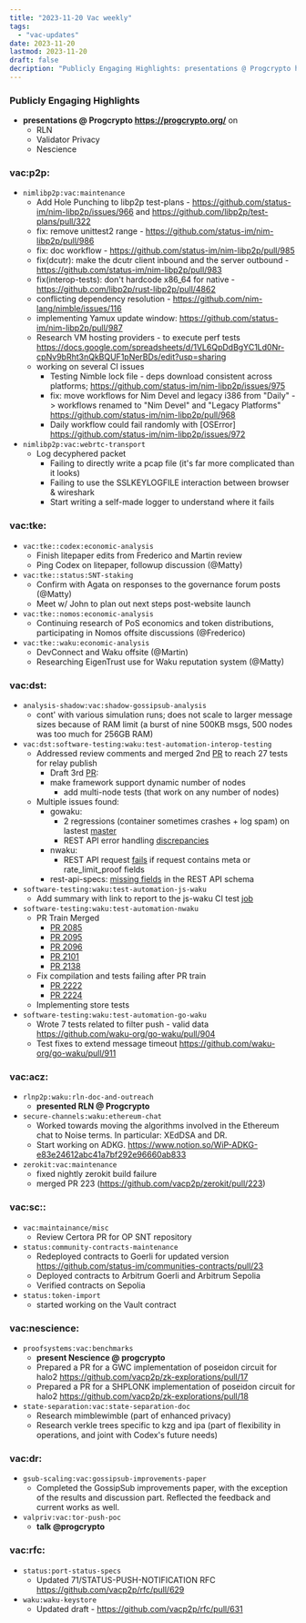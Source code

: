 ```yaml
---
title: "2023-11-20 Vac weekly"
tags:
  - "vac-updates"
date: 2023-11-20
lastmod: 2023-11-20
draft: false
decription: "Publicly Engaging Highlights: presentations @ Progcrypto https://progcrypto.org/ on RLN; Validator Privacy; Nescience"
---
```


### Publicly Engaging Highlights
- **presentations @ Progcrypto https://progcrypto.org/** on
  - RLN
  - Validator Privacy
  - Nescience

### vac:p2p:
- `nimlibp2p:vac:maintenance`
    - Add Hole Punching to libp2p test-plans - https://github.com/status-im/nim-libp2p/issues/966 and https://github.com/libp2p/test-plans/pull/322
    - fix: remove unittest2 range - https://github.com/status-im/nim-libp2p/pull/986
    - fix: doc workflow - https://github.com/status-im/nim-libp2p/pull/985
    - fix(dcutr): make the dcutr client inbound and the server outbound - https://github.com/status-im/nim-libp2p/pull/983
    - fix(interop-tests): don't hardcode x86_64 for native - https://github.com/libp2p/rust-libp2p/pull/4862
    - conflicting dependency resolution - https://github.com/nim-lang/nimble/issues/116
    - implementing Yamux update window:  https://github.com/status-im/nim-libp2p/pull/987
    - Research VM hosting providers - to execute perf tests https://docs.google.com/spreadsheets/d/1VL6QpDdBgYC1Ld0Nr-cpNv9bRht3nQkBQUF1pNerBDs/edit?usp=sharing
    - working on several CI issues
        - Testing Nimble lock file - deps download consistent across platforms; https://github.com/status-im/nim-libp2p/issues/975
        - fix: move workflows for Nim Devel and legacy i386 from "Daily" -> workflows renamed to "Nim Devel" and "Legacy Platforms" https://github.com/status-im/nim-libp2p/pull/968
        - Daily workflow could fail randomly with [OSError] https://github.com/status-im/nim-libp2p/issues/972
- `nimlibp2p:vac:webrtc-transport`
    - Log decyphered packet
        - Failing to directly write a pcap file (it's far more complicated than it looks)
        - Failing to use the SSLKEYLOGFILE interaction between browser & wireshark
        - Start writing a self-made logger to understand where it fails

### vac:tke:
- `vac:tke::codex:economic-analysis`
    - Finish litepaper edits from Frederico and Martin review
    - Ping Codex on litepaper, followup discussion (@Matty)
- `vac:tke::status:SNT-staking`
    - Confirm with Agata on responses to the governance forum posts (@Matty)
    - Meet w/ John to plan out next steps post-website launch
- `vac:tke::nomos:economic-analysis`
    - Continuing research of PoS economics and token distributions, participating in Nomos offsite discussions (@Frederico)
- `vac:tke::waku:economic-analysis`
    - DevConnect and Waku offsite (@Martin)
    - Researching EigenTrust use for Waku reputation system (@Matty)

### vac:dst:
- `analysis-shadow:vac:shadow-gossipsub-analysis`
  - cont' with various simulation runs; does not scale to larger message sizes because of RAM limit (a burst of nine 500KB msgs, 500 nodes was too much for 256GB RAM)
- `vac:dst:software-testing:waku:test-automation-interop-testing`
  - Addressed review comments and merged 2nd [PR](https://github.com/waku-org/waku-interop-tests/pull/2) to reach 27 tests for relay publish
    - Draft 3rd [PR](https://github.com/waku-org/waku-interop-tests/pull/4):
    - make framework support dynamic number of nodes
        - add multi-node tests (that work on any number of nodes)
  - Multiple issues found:
    - gowaku:
        - 2 regressions (container sometimes crashes + log spam) on lastest [master](https://github.com/waku-org/go-waku/pull/907)
        - REST API error handling [discrepancies](https://github.com/waku-org/go-waku/issues/914)
    - nwaku:
        - REST API request [fails](https://github.com/waku-org/nwaku/issues/2214) if request contains meta or rate_limit_proof fields
    - rest-api-specs: [missing fields](https://github.com/waku-org/waku-rest-api/pull/2#discussion_r1392515237) in the REST API schema
- `software-testing:waku:test-automation-js-waku`
    - Add summary with link to report to the js-waku CI test [job](https://github.com/waku-org/js-waku/pull/1724)
- `software-testing:waku:test-automation-nwaku`
    - PR Train Merged
        - [PR 2085](https://github.com/waku-org/nwaku/pull/2085)
        - [PR 2095](https://github.com/waku-org/nwaku/pull/2095)
        - [PR 2096](https://github.com/waku-org/nwaku/pull/2096)
        - [PR 2101](https://github.com/waku-org/nwaku/pull/2101)
        - [PR 2138](https://github.com/waku-org/nwaku/pull/2138)
    - Fix compilation and tests failing after PR train
        - [PR 2222](https://github.com/waku-org/nwaku/pull/2222)
        - [PR 2224](https://github.com/waku-org/nwaku/pull/2224)
    - Implementing store tests
- `software-testing:waku:test-automation-go-waku`
    - Wrote 7 tests related to filter push - valid data https://github.com/waku-org/go-waku/pull/904
    - Test fixes to extend message timeout https://github.com/waku-org/go-waku/pull/911

### vac:acz:
- `rlnp2p:waku:rln-doc-and-outreach`
    - **presented RLN @ Progcrypto**
- `secure-channels:waku:ethereum-chat`
    - Worked towards moving the algorithms involved in the Ethereum chat to Noise terms. In particular: XEdDSA and DR.
    - Start working on ADKG. https://www.notion.so/WiP-ADKG-e83e24612abc41a7bf292e96660ab833
- `zerokit:vac:maintenance`
    - fixed nightly zerokit build failure
    - merged PR 223 (https://github.com/vacp2p/zerokit/pull/223)

### vac:sc::
- `vac:maintainance/misc`
    - Review Certora PR for OP SNT repository
- `status:community-contracts-maintenance`
    - Redeployed contracts to Goerli for updated version https://github.com/status-im/communities-contracts/pull/23
    - Deployed contracts to Arbitrum Goerli and Arbitrum Sepolia
    - Verified contracts on Sepolia
- `status:token-import`
    - started working on the Vault contract

### vac:nescience:
- `proofsystems:vac:benchmarks`
    - **present Nescience @ progcrypto**
    - Prepared a PR for a GWC implementation of poseidon circuit for halo2 https://github.com/vacp2p/zk-explorations/pull/17
    - Prepared a PR for a SHPLONK implementation of poseidon circuit for halo2 https://github.com/vacp2p/zk-explorations/pull/18
- `state-separation:vac:state-separation-doc`
    - Research mimblewimble (part of enhanced privacy)
    - Research verkle trees specific to kzg and ipa (part of flexibility in operations, and joint with Codex's future needs)

### vac:dr:
- `gsub-scaling:vac:gossipsub-improvements-paper`
    - Completed the GossipSub improvements paper, with the exception of the results and discussion part. Reflected the feedback and current works as well.
- `valpriv:vac:tor-push-poc`
    - **talk @progcrypto**

### vac:rfc:
- `status:port-status-specs`
    - Updated 71/STATUS-PUSH-NOTIFICATION RFC https://github.com/vacp2p/rfc/pull/629
- `waku:waku-keystore`
    - Updated draft - https://github.com/vacp2p/rfc/pull/631


